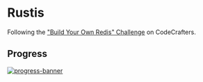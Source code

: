 # Rustis

Following the ["Build Your Own Redis" Challenge](https://codecrafters.io/challenges/redis) on CodeCrafters.

## Progress
[![progress-banner](https://backend.codecrafters.io/progress/redis/14c4a5d8-b386-4bd8-9e66-80b4f99dec74)](https://app.codecrafters.io/users/ikornaselur)
